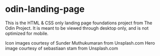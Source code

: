 # odin-landing-page

This is the HTML & CSS only landing page foundations project from The Odin Project. It is meant to be viewed through desktop only, and is not optimized for mobile. 

Icon images courtesy of Sunder Muthukumaran from Unsplash.com
Hero image courtesy of sebastiaan stam from Unsplash.com